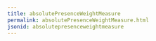 ```yaml
---
title: absolutePresenceWeightMeasure
permalink: absolutePresenceWeightMeasure.html
jsonid: absolutepresenceweightmeasure
---
```

